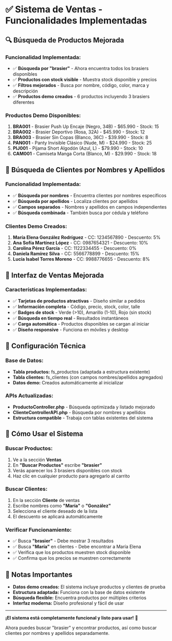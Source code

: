 # ✅ Sistema de Ventas - Funcionalidades Implementadas

## 🔍 **Búsqueda de Productos Mejorada**

### **Funcionalidad Implementada:**
- ✅ **Búsqueda por "brasier"** - Ahora encuentra todos los brasiers disponibles
- ✅ **Productos con stock visible** - Muestra stock disponible y precios
- ✅ **Filtros mejorados** - Busca por nombre, código, color, marca y descripción
- ✅ **Productos demo creados** - 6 productos incluyendo 3 brasiers diferentes

### **Productos Demo Disponibles:**
1. **BRA001** - Brasier Push Up Encaje (Negro, 34B) - $65.990 - Stock: 15
2. **BRA002** - Brasier Deportivo (Rosa, 32A) - $45.990 - Stock: 12  
3. **BRA003** - Brasier Sin Copas (Blanco, 36C) - $39.990 - Stock: 8
4. **PAN001** - Panty Invisible Clásico (Nude, M) - $24.990 - Stock: 25
5. **PIJ001** - Pijama Short Algodón (Azul, L) - $79.990 - Stock: 10
6. **CAM001** - Camiseta Manga Corta (Blanco, M) - $29.990 - Stock: 18

## 👥 **Búsqueda de Clientes por Nombres y Apellidos**

### **Funcionalidad Implementada:**
- ✅ **Búsqueda por nombres** - Encuentra clientes por nombres específicos
- ✅ **Búsqueda por apellidos** - Localiza clientes por apellidos
- ✅ **Campos separados** - Nombres y apellidos en campos independientes
- ✅ **Búsqueda combinada** - También busca por cédula y teléfono

### **Clientes Demo Creados:**
1. **María Elena González Rodríguez** - CC: 1234567890 - Descuento: 5%
2. **Ana Sofía Martínez López** - CC: 0987654321 - Descuento: 10%
3. **Carolina Pérez García** - CC: 1122334455 - Descuento: 0%
4. **Daniela Ramírez Silva** - CC: 5566778899 - Descuento: 15%
5. **Lucía Isabel Torres Moreno** - CC: 9988776655 - Descuento: 8%

## 🛒 **Interfaz de Ventas Mejorada**

### **Características Implementadas:**
- ✅ **Tarjetas de productos atractivas** - Diseño similar a pedidos
- ✅ **Información completa** - Código, precio, stock, color, talle
- ✅ **Badges de stock** - Verde (>10), Amarillo (1-10), Rojo (sin stock)
- ✅ **Búsqueda en tiempo real** - Resultados instantáneos
- ✅ **Carga automática** - Productos disponibles se cargan al iniciar
- ✅ **Diseño responsive** - Funciona en móviles y desktop

## 🔧 **Configuración Técnica**

### **Base de Datos:**
- **Tabla productos:** fs_productos (adaptada a estructura existente)
- **Tabla clientes:** fs_clientes (con campos nombres/apellidos agregados)
- **Datos demo:** Creados automáticamente al inicializar

### **APIs Actualizadas:**
- **ProductoController.php** - Búsqueda optimizada y listado mejorado
- **ClienteControllerAPI.php** - Búsqueda por nombres y apellidos
- **Estructura compatible** - Trabaja con tablas existentes del sistema

## 🚀 **Cómo Usar el Sistema**

### **Buscar Productos:**
1. Ve a la sección **Ventas**
2. En **"Buscar Productos"** escribe **"brasier"**
3. Verás aparecer los 3 brasiers disponibles con stock
4. Haz clic en cualquier producto para agregarlo al carrito

### **Buscar Clientes:**
1. En la sección **Cliente** de ventas
2. Escribe nombres como **"María"** o **"González"**
3. Selecciona el cliente deseado de la lista
4. El descuento se aplicará automáticamente

### **Verificar Funcionamiento:**
- ✅ Busca **"brasier"** - Debe mostrar 3 resultados
- ✅ Busca **"María"** en clientes - Debe encontrar a María Elena
- ✅ Verifica que los productos muestren stock disponible
- ✅ Confirma que los precios se muestren correctamente

## 📝 **Notas Importantes**

- **Datos demo creados:** El sistema incluye productos y clientes de prueba
- **Estructura adaptada:** Funciona con la base de datos existente
- **Búsqueda flexible:** Encuentra productos por múltiples criterios
- **Interfaz moderna:** Diseño profesional y fácil de usar

---

**¡El sistema está completamente funcional y listo para usar!** 🎉

Ahora puedes buscar "brasier" y encontrar productos, así como buscar clientes por nombres y apellidos separadamente.